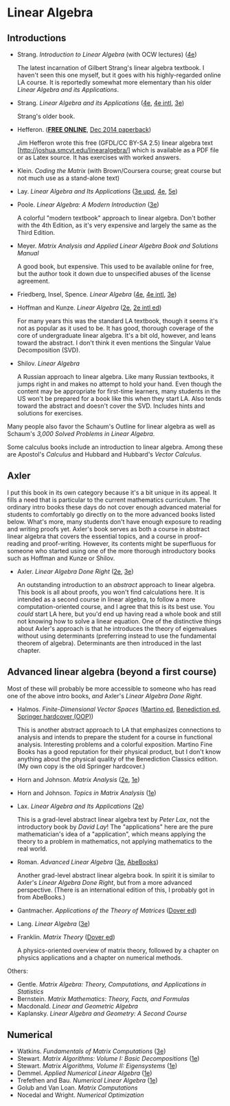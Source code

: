 # Linear Algebra

## Introductions

- Strang. *Introduction to Linear Algebra* (with OCW lectures) ([4e](https://smile.amazon.com/dp/0980232716/))

  The latest incarnation of Gilbert Strang's linear algebra textbook. I haven't seen this one myself, but it goes with his highly-regarded online LA course. It is reportedly somewhat more elementary than his older *Linear Algebra and its Applications*.

- Strang. *Linear Algebra and its Applications* ([4e](https://smile.amazon.com/Linear-Algebra-Its-Applications-4th/dp/0030105676/), [4e intl](https://smile.amazon.com/Linear-Algebra-Its-Applications-India/dp/8131501728/), [3e](https://smile.amazon.com/Linear-Algebra-Its-Applications-3rd/dp/0155510053/))

  Strang's older book.

- Hefferon. ([**FREE ONLINE**](http://joshua.smcvt.edu/linearalgebra/), [Dec 2014 paperback](https://smile.amazon.com/Linear-Algebra-Jim-Hefferon/dp/0989897567/))

  Jim Hefferon wrote this free (GFDL/CC BY-SA 2.5) linear algebra text [http://joshua.smcvt.edu/linearalgebra/] which is available as a PDF file or as Latex source. It has exercises with worked answers.

- Klein. *Coding the Matrix* (with Brown/Coursera course; great course but not much use as a stand-alone text)

- Lay. *Linear Algebra and Its Applications* ([3e upd](https://smile.amazon.com/Linear-Algebra-Applications-Updated-CD-ROM/dp/0321287134/), [4e](https://smile.amazon.com/Linear-Algebra-Its-Applications-4th/dp/0321385179/), [5e](https://smile.amazon.com/Linear-Algebra-Its-Applications-5th/dp/032198238X/))

- Poole. *Linear Algebra: A Modern Introduction* ([3e](https://smile.amazon.com/Linear-Algebra-Introduction-Available-Enhanced/dp/0538735457/))

  A colorful "modern textbook" approach to linear algebra. Don't bother with the 4th Edition, as it's very expensive and largely the same as the Third Edition.

- Meyer. *Matrix Analysis and Applied Linear Algebra Book and Solutions Manual*

  A good book, but expensive. This used to be available online for free, but the author took it down due to unspecified abuses of the license agreement.

- Friedberg, Insel, Spence. *Linear Algebra* ([4e](https://smile.amazon.com/Linear-Algebra-4th-Stephen-Friedberg/dp/0130084514/), [4e intl](https://smile.amazon.com/Linear-Algebra-Lawrence-Stephen-Friedberg/dp/9332549648/), [3e](https://smile.amazon.com/Linear-Algebra-3rd-Stephen-Friedberg/dp/0132338599/))

- Hoffman and Kunze. *Linear Algebra* ([2e](https://smile.amazon.com/dp/0135367972/), [2e intl ed](https://smile.amazon.com/Linear-Algebra-2nd-Hoffman-Kunze/dp/8120302702/))

  For many years this was the standard LA textbook, though it seems it's not as popular as it used to be. It has good, thorough coverage of the core of undergraduate linear algebra. It's a bit old, however, and leans toward the abstract. I don't think it even mentions the Singular Value Decomposition (SVD).

- Shilov. *Linear Algebra*

  A Russian approach to linear algebra. Like many Russian textbooks, it jumps right in and makes no attempt to hold your hand. Even though the content may be appropriate for first-time learners, many students in the US won't be prepared for a book like this when they start LA. Also tends toward the abstract and doesn't cover the SVD. Includes hints and solutions for exercises.

Many people also favor the Schaum's Outline for linear algebra as well as Schaum's *3,000 Solved Problems in Linear Algebra*.

Some calculus books include an introduction to linear algebra. Among these are Apostol's *Calculus* and Hubbard and Hubbard's *Vector Calculus*.

## Axler

I put this book in its own category because it's a bit unique in its appeal. It fills a need that is particular to the current mathematics curriculum. The ordinary intro books these days do not cover enough advanced material for students to comfortably go directly on to the more advanced books listed below. What's more, many students don't have enough exposure to reading and writing proofs yet. Axler's book serves as both a course in abstract linear algebra that covers the essential topics, and a course in proof-reading and proof-writing. However, its contents might be superfluous for someone who started using one of the more thorough introductory books such as Hoffman and Kunze or Shilov.

- Axler. *Linear Algebra Done Right* ([2e](https://smile.amazon.com/Linear-Algebra-Right-Undergraduate-Mathematics/dp/0387982582/), [3e](https://smile.amazon.com/Linear-Algebra-Right-Undergraduate-Mathematics/dp/3319110799/))

  An outstanding introduction to an *abstract* approach to linear algebra. This book is all about proofs, you won't find calculations here. It is intended as a second course in linear algebra, to follow a more computation-oriented course, and I agree that this is its best use. You *could* start LA here, but you'd end up having read a whole book and still not knowing how to solve a linear equation. One of the distinctive things about Axler's approach is that he introduces the theory of eigenvalues without using determinants (preferring instead to use the fundamental theorem of algebra). Determinants are then introduced in the last chapter.

## Advanced linear algebra (beyond a first course)

Most of these will probably be more accessible to someone who has read one of the above intro books, *and* Axler's *Linear Algebra Done Right*.

- Halmos. *Finite-Dimensional Vector Spaces* ([Martino ed](https://smile.amazon.com/Finite-Dimensional-Vector-Spaces-Halmos/dp/1614272816/), [Benediction ed](https://smile.amazon.com/Finite-Dimensional-Vector-Spaces-Paul-Halmos/dp/178139573X/), [Springer hardcover (OOP)](https://smile.amazon.com/Finite-Dimensional-Vector-Spaces-P-R-Halmos/dp/B004HOYQX2/))

  This is another abstract approach to LA that emphasizes connections to analysis and intends to prepare the student for a course in functional analysis. Interesting problems and a colorful exposition. Martino Fine Books has a good reputation for their physical product, but I don't know anything about the physical quality of the Benediction Classics edition. (My own copy is the old Springer hardcover.)

- Horn and Johnson. *Matrix Analysis* ([2e](https://smile.amazon.com/Matrix-Analysis-Roger-Horn/dp/0521548233/), [1e](https://smile.amazon.com/Matrix-Analysis-Roger-Horn/dp/0521386322/))

- Horn and Johnson. *Topics in Matrix Analysis* ([1e](https://smile.amazon.com/Topics-Matrix-Analysis-Roger-Horn/dp/052130587X/))

- Lax. *Linear Algebra and Its Applications* ([2e](https://smile.amazon.com/Linear-Algebra-Its-Applications-Peter/dp/0471751561/))

  This is a grad-level abstract linear algebra text by *Peter Lax*, not the introductory book by *David Lay*! The "applications" here are the pure mathematician's idea of a "application", which means applying the theory to a problem in mathematics, not applying mathematics to the real world.

- Roman. *Advanced Linear Algebra* ([3e](https://smile.amazon.com/Advanced-Linear-Algebra-Graduate-Mathematics/dp/0387728287/), [AbeBooks](http://www.abebooks.com/servlet/SearchResults?an=Roman&bi=0&bx=off&ds=20&recentlyadded=all&sortby=17&sts=t&tn=Advanced+Linear+Algebra))

  Another grad-level abstract linear algebra book. In spirit it is similar to Axler's *Linear Algebra Done Right*, but from a more advanced perspective. (There is an international edition of this, I probably got in from AbeBooks.)

- Gantmacher. *Applications of the Theory of Matrices* ([Dover ed](https://smile.amazon.com/dp/0486445542/))

- Lang. *Linear Algebra* ([3e](https://smile.amazon.com/Linear-Algebra-Undergraduate-Texts-Mathematics/dp/0387964126/))

- Franklin. *Matrix Theory* ([Dover ed](https://smile.amazon.com/Matrix-Theory-Dover-Books-Mathematics/dp/0486411796/))

  A physics-oriented overview of matrix theory, followed by a chapter on physics applications and a chapter on numerical methods.

Others:
- Gentle. *Matrix Algebra: Theory, Computations, and Applications in Statistics*
- Bernstein. *Matrix Mathematics: Theory, Facts, and Formulas*
- Macdonald. *Linear and Geometric Algebra*
- Kaplansky. *Linear Algebra and Geometry: A Second Course*

## Numerical

- Watkins. *Fundamentals of Matrix Computations* ([3e](https://smile.amazon.com/dp/0470528338/))
- Stewart. *Matrix Algorithms: Volume I: Basic Decompositions* ([1e](https://smile.amazon.com/Matrix-Algorithms-1-Basic-Decompositions/dp/0898714141/))
- Stewart. *Matrix Algorithms, Volume II: Eigensystems* ([1e](https://smile.amazon.com/dp/0898715032/))
- Demmel. *Applied Numerical Linear Algebra* ([1e](https://smile.amazon.com/dp/0898713897/))
- Trefethen and Bau. *Numerical Linear Algebra* ([1e](https://smile.amazon.com/Numerical-Linear-Algebra-Lloyd-Trefethen/dp/0898713617/))
- Golub and Van Loan. *Matrix Computations*
- Nocedal and Wright. *Numerical Optimization*
